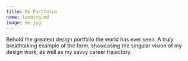 ```yaml
---
title: My Portfolio
name: landing.md
image: me.jpg
---
```

Behold the greatest design portfolio the world has ever seen. A truly breathtaking example of the form, showcasing the singular vision of my design work, as well as my savvy career trajectory.
